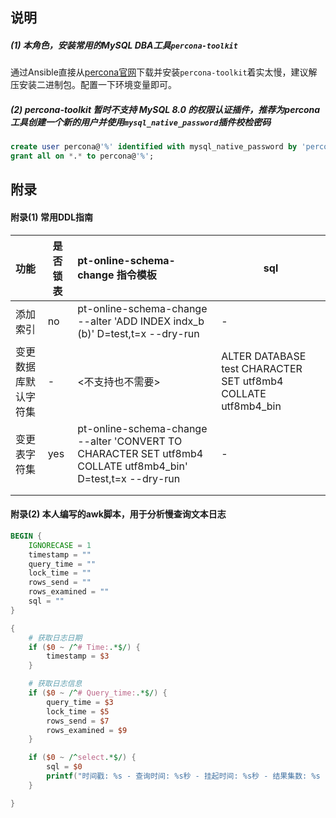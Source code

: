 ## 说明

##### (1) 本角色，安装常用的MySQL DBA工具`percona-toolkit`

通过Ansible直接从[percona官网](https://www.percona.com/downloads/percona-toolkit/LATEST/)下载并安装`percona-toolkit`着实太慢，建议解压安装二进制包。配置一下环境变量即可。

##### (2) percona-toolkit 暂时不支持 MySQL 8.0 的权限认证插件，推荐为percona工具创建一个新的用户并使用`mysql_native_password`插件校检密码

```sql
create user percona@'%' identified with mysql_native_password by 'percona';
grant all on *.* to percona@'%';
```

## 附录

#### 附录(1) 常用DDL指南

| 功能                 | 是否锁表 | pt-online-schema-change 指令模板                             | sql                                                          |
| :------------------- | -------- | :----------------------------------------------------------- | ------------------------------------------------------------ |
| 添加索引             | no       | pt-online-schema-change --alter 'ADD INDEX indx_b (b)' D=test,t=x --dry-run | -                                                            |
| 变更数据库默认字符集 | -        | <不支持也不需要>                                             | ALTER DATABASE test CHARACTER SET utf8mb4 COLLATE utf8mb4_bin |
| 变更表字符集         | yes      | pt-online-schema-change --alter 'CONVERT TO CHARACTER SET utf8mb4 COLLATE utf8mb4_bin' D=test,t=x --dry-run | -                                                            |
|                      |          |                                                              |                                                              |
|                      |          |                                                              |                                                              |



#### 附录(2) 本人编写的awk脚本，用于分析慢查询文本日志

```awk
BEGIN {
    IGNORECASE = 1
    timestamp = ""
    query_time = ""
    lock_time = ""
    rows_send = ""
    rows_examined = ""
    sql = ""
}

{
    # 获取日志日期
    if ($0 ~ /^# Time:.*$/) {
        timestamp = $3
    }

    # 获取日志信息
    if ($0 ~ /^# Query_time:.*$/) {
        query_time = $3
        lock_time = $5
        rows_send = $7
        rows_examined = $9
    }

    if ($0 ~ /^select.*$/) {
        sql = $0
        printf("时间戳: %s - 查询时间: %s秒 - 挂起时间: %s秒 - 结果集数: %s - 扫描行数: %s | %s\n", timestamp, query_time, lock_time, rows_send, rows_examined, sql)
    }

}
```